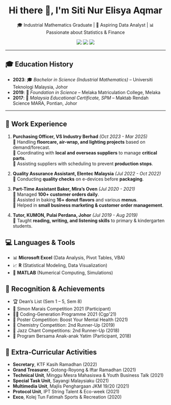 <h1 align="center">Hi there 👋, I'm Siti Nur Elisya Aqmar</h1>

<p align="center">
  🎓 Industrial Mathematics Graduate | 💼 Aspiring Data Analyst | 📊 Passionate about Statistics & Finance  
</p>

<p align="center">
  <a href="mailto:elisyaatwork@gmail.com"><img src="https://img.shields.io/badge/Email-elisyaatwork@gmail.com-blue?style=flat-square&logo=gmail"></a>
  <a href="https://www.linkedin.com/in/your-linkedin-profile"><img src="https://img.shields.io/badge/LinkedIn-Connect-blue?style=flat-square&logo=linkedin"></a>
  <img src="https://img.shields.io/badge/Location-Johor_Bahru,_Malaysia-green?style=flat-square">
</p>

---

## 🎓 Education History
- **2023**: 🎓 *Bachelor in Science (Industrial Mathematics)* – Universiti Teknologi Malaysia, Johor
- **2019**: 📘 *Foundation in Science* – Melaka Matriculation College, Melaka
- **2017**: 🏫 *Malaysia Educational Certificate, SPM* – Maktab Rendah Science MARA, Pontian, Johor

---

## 💼 Work Experience
1. **Purchasing Officer, VS Industry Berhad** *(Oct 2023 - Mar 2025)*  
   🔹 Handling **floorcare, air-wrap, and lighting projects** based on demand/forecast.  
   🔹 Coordinating with **local and overseas suppliers** to manage **critical parts**.  
   🔹 Assisting suppliers with scheduling to prevent **production stops**.

2. **Quality Assurance Assistant, Elentec Malaysia** *(Jul 2022 - Oct 2022)*  
   🔹 Conducting **quality checks** on e-devices before **packaging**.

3. **Part-Time Assistant Baker, Mira’s Oven** *(Jul 2020 - 2021)*  
   🔹 Managed **100+ customer orders daily**.  
   🔹 Assisted in baking **16+ donut flavors** and various **menus**.  
   🔹 Helped in **small business marketing & customer order management**.

4. **Tutor, KUMON, Pulai Perdana, Johor** *(Jul 2019 - Aug 2019)*  
   🔹 Taught **reading, writing, and listening skills** to primary & kindergarten students.

## 💻 Languages & Tools  
- 📊 **Microsoft Excel** (Data Analysis, Pivot Tables, VBA)  
- 📈 **R** (Statistical Modeling, Data Visualization)  
- 🔬 **MATLAB** (Numerical Computing, Simulations)  

## 🏅 Recognition & Achievements

- 🏆 Dean’s List (Sem 1 – 5, Sem 8)
- 🥇 Simon Marais Competition 2021 (Participant)
- 👩‍💻 Coding-Generation Programme 2021 (Cgp'21)
- 🧠 Poster Competition: Boost Your Mental Health (2021)
- 🧪 Chemistry Competition: 2nd Runner-Up (2019)
- 🎤 Jazz Chant Competitions: 2nd Runner-Up (2018)
- 👧 Program Bersama Anak-anak Yatim (Participant, 2018)


## 💬 Extra-Curricular Activities

- **Secretary**, KTF Kasih Ramadhan (2022)
- **Grand Treasurer**, Gotong-Royong & Iftar Ramadhan (2021)
- **Technical Unit**, Minggu Mesra Mahasiswa & Youth Business Talk (2021)
- **Special Task Unit**, Sayangi Malaysiaku (2021)
- **Multimedia Unit**, Majlis Penghargaan JKM 19/20 (2021)
- **Protocol Unit**, IPT String Talent & Eco-week (2021)
- **Exco**, Kolej Tun Fatimah Sports & Recreation (2020)
